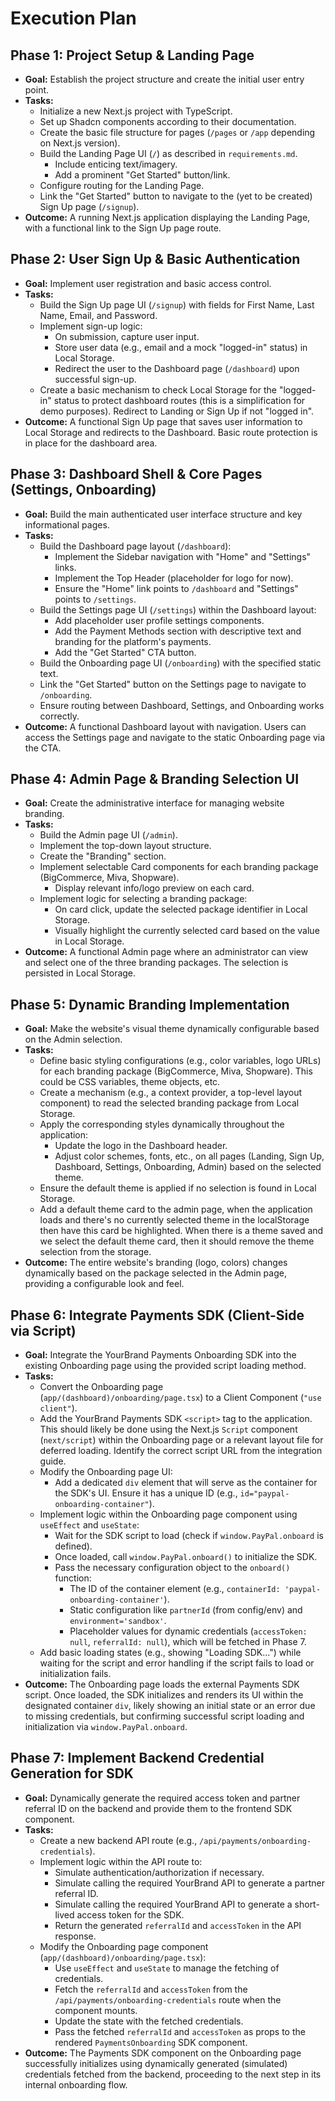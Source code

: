 # Execution Plan

## Phase 1: Project Setup & Landing Page

*   **Goal:** Establish the project structure and create the initial user entry point.
*   **Tasks:**
    *   Initialize a new Next.js project with TypeScript.
    *   Set up Shadcn components according to their documentation.
    *   Create the basic file structure for pages (`/pages` or `/app` depending on Next.js version).
    *   Build the Landing Page UI (`/`) as described in `requirements.md`.
        *   Include enticing text/imagery.
        *   Add a prominent "Get Started" button/link.
    *   Configure routing for the Landing Page.
    *   Link the "Get Started" button to navigate to the (yet to be created) Sign Up page (`/signup`).
*   **Outcome:** A running Next.js application displaying the Landing Page, with a functional link to the Sign Up page route.

## Phase 2: User Sign Up & Basic Authentication

*   **Goal:** Implement user registration and basic access control.
*   **Tasks:**
    *   Build the Sign Up page UI (`/signup`) with fields for First Name, Last Name, Email, and Password.
    *   Implement sign-up logic:
        *   On submission, capture user input.
        *   Store user data (e.g., email and a mock "logged-in" status) in Local Storage.
        *   Redirect the user to the Dashboard page (`/dashboard`) upon successful sign-up.
    *   Create a basic mechanism to check Local Storage for the "logged-in" status to protect dashboard routes (this is a simplification for demo purposes). Redirect to Landing or Sign Up if not "logged in".
*   **Outcome:** A functional Sign Up page that saves user information to Local Storage and redirects to the Dashboard. Basic route protection is in place for the dashboard area.

## Phase 3: Dashboard Shell & Core Pages (Settings, Onboarding)

*   **Goal:** Build the main authenticated user interface structure and key informational pages.
*   **Tasks:**
    *   Build the Dashboard page layout (`/dashboard`):
        *   Implement the Sidebar navigation with "Home" and "Settings" links.
        *   Implement the Top Header (placeholder for logo for now).
        *   Ensure the "Home" link points to `/dashboard` and "Settings" points to `/settings`.
    *   Build the Settings page UI (`/settings`) within the Dashboard layout:
        *   Add placeholder user profile settings components.
        *   Add the Payment Methods section with descriptive text and branding for the platform's payments.
        *   Add the "Get Started" CTA button.
    *   Build the Onboarding page UI (`/onboarding`) with the specified static text.
    *   Link the "Get Started" button on the Settings page to navigate to `/onboarding`.
    *   Ensure routing between Dashboard, Settings, and Onboarding works correctly.
*   **Outcome:** A functional Dashboard layout with navigation. Users can access the Settings page and navigate to the static Onboarding page via the CTA.

## Phase 4: Admin Page & Branding Selection UI

*   **Goal:** Create the administrative interface for managing website branding.
*   **Tasks:**
    *   Build the Admin page UI (`/admin`).
    *   Implement the top-down layout structure.
    *   Create the "Branding" section.
    *   Implement selectable Card components for each branding package (BigCommerce, Miva, Shopware).
        *   Display relevant info/logo preview on each card.
    *   Implement logic for selecting a branding package:
        *   On card click, update the selected package identifier in Local Storage.
        *   Visually highlight the currently selected card based on the value in Local Storage.
*   **Outcome:** A functional Admin page where an administrator can view and select one of the three branding packages. The selection is persisted in Local Storage.

## Phase 5: Dynamic Branding Implementation

*   **Goal:** Make the website's visual theme dynamically configurable based on the Admin selection.
*   **Tasks:**
    *   Define basic styling configurations (e.g., color variables, logo URLs) for each branding package (BigCommerce, Miva, Shopware). This could be CSS variables, theme objects, etc.
    *   Create a mechanism (e.g., a context provider, a top-level layout component) to read the selected branding package from Local Storage.
    *   Apply the corresponding styles dynamically throughout the application:
        *   Update the logo in the Dashboard header.
        *   Adjust color schemes, fonts, etc., on all pages (Landing, Sign Up, Dashboard, Settings, Onboarding, Admin) based on the selected theme.
    *   Ensure the default theme is applied if no selection is found in Local Storage.
    *   Add a default theme card to the admin page, when the application loads and there's no currently selected theme in the localStorage then have this card be highlighted. When there is a theme saved and we select the default theme card, then it should remove the theme selection from the storage.
*   **Outcome:** The entire website's branding (logo, colors) changes dynamically based on the package selected in the Admin page, providing a configurable look and feel.

## Phase 6: Integrate Payments SDK (Client-Side via Script)

*   **Goal:** Integrate the YourBrand Payments Onboarding SDK into the existing Onboarding page using the provided script loading method.
*   **Tasks:**
    *   Convert the Onboarding page (`app/(dashboard)/onboarding/page.tsx`) to a Client Component (`"use client"`).
    *   Add the YourBrand Payments SDK `<script>` tag to the application. This should likely be done using the Next.js `Script` component (`next/script`) within the Onboarding page or a relevant layout file for deferred loading. Identify the correct script URL from the integration guide.
    *   Modify the Onboarding page UI:
        *   Add a dedicated `div` element that will serve as the container for the SDK's UI. Ensure it has a unique ID (e.g., `id="paypal-onboarding-container"`).
    *   Implement logic within the Onboarding page component using `useEffect` and `useState`:
        *   Wait for the SDK script to load (check if `window.PayPal.onboard` is defined).
        *   Once loaded, call `window.PayPal.onboard()` to initialize the SDK.
        *   Pass the necessary configuration object to the `onboard()` function:
            *   The ID of the container element (e.g., `containerId: 'paypal-onboarding-container'`).
            *   Static configuration like `partnerId` (from config/env) and `environment='sandbox'`.
            *   Placeholder values for dynamic credentials (`accessToken: null`, `referralId: null`), which will be fetched in Phase 7.
    *   Add basic loading states (e.g., showing "Loading SDK...") while waiting for the script and error handling if the script fails to load or initialization fails.
*   **Outcome:** The Onboarding page loads the external Payments SDK script. Once loaded, the SDK initializes and renders its UI within the designated container `div`, likely showing an initial state or an error due to missing credentials, but confirming successful script loading and initialization via `window.PayPal.onboard`.

## Phase 7: Implement Backend Credential Generation for SDK

*   **Goal:** Dynamically generate the required access token and partner referral ID on the backend and provide them to the frontend SDK component.
*   **Tasks:**
    *   Create a new backend API route (e.g., `/api/payments/onboarding-credentials`).
    *   Implement logic within the API route to:
        *   Simulate authentication/authorization if necessary.
        *   Simulate calling the required YourBrand API to generate a partner referral ID.
        *   Simulate calling the required YourBrand API to generate a short-lived access token for the SDK.
        *   Return the generated `referralId` and `accessToken` in the API response.
    *   Modify the Onboarding page component (`app/(dashboard)/onboarding/page.tsx`):
        *   Use `useEffect` and `useState` to manage the fetching of credentials.
        *   Fetch the `referralId` and `accessToken` from the `/api/payments/onboarding-credentials` route when the component mounts.
        *   Update the state with the fetched credentials.
        *   Pass the fetched `referralId` and `accessToken` as props to the rendered `PaymentsOnboarding` SDK component.
*   **Outcome:** The Payments SDK component on the Onboarding page successfully initializes using dynamically generated (simulated) credentials fetched from the backend, proceeding to the next step in its internal onboarding flow.
